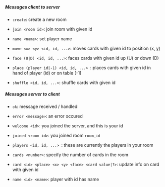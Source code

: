 ##### Messages client to server

- `create`: create a new room
- `join <room id>`: join room with given id
- `name <name>`: set player name



- `move <x> <y> <id, id, ...>`: moves cards with given id to position (x, y)
- `face (U|D) <id, id, ...>`: faces cards with given id up (U) or down (D)
- `place (player id|-1) <id, id, ...> `: places cards with given id in hand of player (id) or on table (-1)

- `shuffle <id, id, ...>`: shuffle cards with given id

##### Messages server to client

- `ok`: message received / handled
- `error <message>`: an error occured
- `welcome <id>`: you joined the server, and this is your id
- `joined <room id>`: you joined room `room_id`

- `players <id, id, ...> `: these are currently the players in your room

- `cards <number>`: specify the number of cards in the room
- `card <id> <place> <x> <y> <face> <card value|?>`: update info on card with given id

- `name <id> <name>`: player with id has name